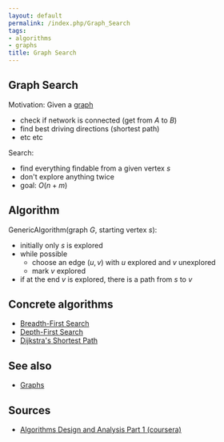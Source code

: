 ```yaml
---
layout: default
permalink: /index.php/Graph_Search
tags:
- algorithms
- graphs
title: Graph Search
---
```

## Graph Search
Motivation: Given a [graph](Graphs)
- check if network is connected (get from $A$ to $B$)
- find best driving directions (shortest path)
- etc etc

Search:
- find everything findable from a given vertex $s$
- don't explore anything twice
- goal: $O(n+m)$

## Algorithm
GenericAlgorithm(graph $G$, starting vertex $s$):
- initially only $s$ is explored
- while possible
  - choose an edge $(u, v)$ with $u$ explored and $v$ unexplored
  - mark $v$ explored
- if at the end $v$ is explored, there is a path from $s$ to $v$

## Concrete algorithms
- [Breadth-First Search](Breadth-First_Search) 
- [Depth-First Search](Depth-First_Search)
- [Dijkstra's Shortest Path](Dijkstra's_Shortest_Path)

## See also
- [Graphs](Graphs)

## Sources
- [Algorithms Design and Analysis Part 1 (coursera)](Algorithms_Design_and_Analysis_Part_1_(coursera))
